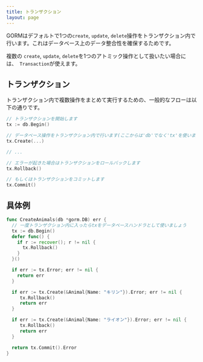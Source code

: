 ```yaml
---
title: トランザクション
layout: page
---
```

GORMはデフォルトで1つの`create`, `update`, `delete`操作をトランザクション内で行います。これはデータベース上のデータ整合性を確保するためです。

複数の `create`, `update`, `delete`を1つのアトミック操作として扱いたい場合には、` Transaction`が使えます。

## トランザクション

トランザクション内で複数操作をまとめて実行するための、一般的なフローは以下の通りです。

```go
// トランザクションを開始します
tx := db.Begin()

// データベース操作をトランザクション内で行います(ここからは'db'でなく'tx'を使います)
tx.Create(...)

// ...

// エラーが起きた場合はトランザクションをロールバックします
tx.Rollback()

// もしくはトランザクションをコミットします
tx.Commit()
```

## 具体例

```go
func CreateAnimals(db *gorm.DB) err {
  // 一度トランザクション内に入ったらtxをデータベースハンドラとして使いましょう
  tx := db.Begin()
  defer func() {
    if r := recover(); r != nil {
      tx.Rollback()
    }
  }()

  if err := tx.Error; err != nil {
    return err
  }

  if err := tx.Create(&Animal{Name: "キリン"}).Error; err != nil {
     tx.Rollback()
     return err
  }

  if err := tx.Create(&Animal{Name: "ライオン"}).Error; err != nil {
     tx.Rollback()
     return err
  }

  return tx.Commit().Error
}
```

